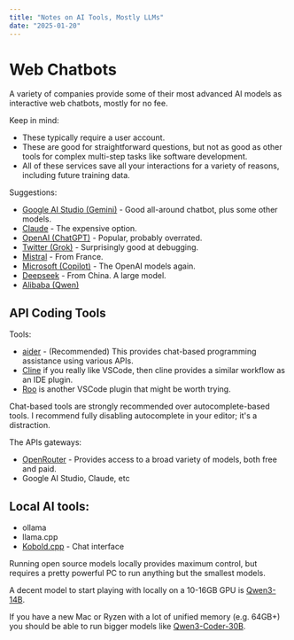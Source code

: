 ```yaml
---
title: "Notes on AI Tools, Mostly LLMs"
date: "2025-01-20"
---
```


# Web Chatbots

A variety of companies provide some of their most advanced AI models
as interactive web chatbots, mostly for no fee.

Keep in mind:

- These typically require a user account.
- These are good for straightforward questions, but not as good as other
tools for complex multi-step tasks like software development.
- All of these services save all your interactions for a variety of reasons,
including future training data.

Suggestions:

- [Google AI Studio (Gemini)](https://aistudio.google.com) - Good all-around
chatbot, plus some other models.
- [Claude](https://claude.ai/) - The expensive option.
- [OpenAI (ChatGPT)](https://chatgpt.com/) - Popular, probably overrated.
- [Twitter (Grok)](https://twitter.com/i/grok) - Surprisingly good at debugging.
- [Mistral](https://chat.mistral.ai/chat) - From France.
- [Microsoft (Copilot)](https://copilot.microsoft.com/) - The OpenAI models
again.
- [Deepseek](https://www.deepseek.com/en) - From China. A large model.
- [Alibaba (Qwen)](https://chat.qwen.ai/)

## API Coding Tools

Tools:

- [aider](https://aider.chat) - (Recommended) This provides chat-based
programming assistance using various APIs.
- [Cline](https://cline.bot/) if you really like VSCode, then cline provides
a similar workflow as an IDE plugin.
- [Roo](https://roocode.com/) is another VSCode plugin that might
be worth trying.

Chat-based tools are strongly recommended over autocomplete-based tools. I
recommend fully disabling autocomplete in your editor; it's a distraction. 

The APIs gateways:

- [OpenRouter](https://openrouter.ai/) - Provides access to a broad variety of
models, both free and paid.
- Google AI Studio, Claude, etc 


## Local AI tools:

 - ollama
 - llama.cpp
 - [Kobold.cpp](https://github.com/LostRuins/koboldcpp) - Chat interface

Running open source models locally provides maximum control, but requires
a pretty powerful PC to run anything but the smallest models.

A decent model to start playing with locally on a 10-16GB GPU is
[Qwen3-14B](https://huggingface.co/Mungert/Qwen3-14B-GGUF).

If you have a new Mac or Ryzen with a lot of unified memory (e.g. 64GB+) you
should be able to run bigger models like
[Qwen3-Coder-30B](https://huggingface.co/unsloth/Qwen3-Coder-30B-A3B-Instruct-GGUF).


